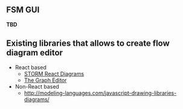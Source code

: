 ## FSM GUI

**TBD**

## Existing libraries that allows to create flow diagram editor

* React based
  * [STORM React Diagrams](https://github.com/projectstorm/react-diagrams)
  * [The Graph Editor](https://github.com/flowhub/the-graph)
* Non-React based
  * http://modeling-languages.com/javascript-drawing-libraries-diagrams/
